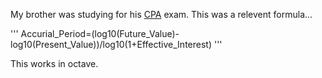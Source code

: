 My brother was studying for his [CPA](http://en.wikipedia.org/wiki/Certified_Public_Accountant) exam. This was a relevent formula...

'''
Accurial_Period=(log10(Future_Value)-log10(Present_Value))/log10(1+Effective_Interest)
'''

This works in octave.
